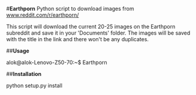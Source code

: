 #**Earthporn**
Python script to download images from www.reddit.com/r/earthporn/

This script will download the current 20-25 images on the Earthporn subreddit and save it in your 'Documents' folder. The images will be saved with the title in the link and there won't be any duplicates.

##**Usage**

alok@alok-Lenovo-Z50-70:~$ Earthporn


##**Installation**

python setup.py install
